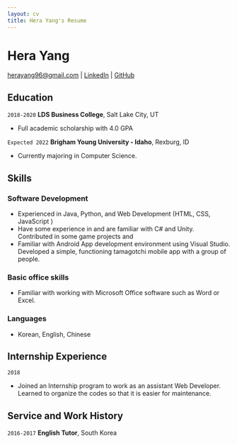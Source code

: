 ```yaml
---
layout: cv
title: Hera Yang's Resume
---
```

# Hera Yang


<div id="webaddress">
<a href="herayang96@gmail.com">herayang96@gmail.com</a>
| <a href="https://www.linkedin.com/groups/13537407/">LinkedIn</a>
| <a href="https://www.linkedin.com/in/hera-yang-3b7217217">GitHub</a>
</div>

<!-- https://www.monique.tech/the-art-of-markdown -->

## Education

`2018-2020`
__LDS Business College__, Salt Lake City, UT

- Full academic scholarship with 4.0 GPA

`Expected 2022`
__Brigham Young University - Idaho__, Rexburg, ID

- Currently majoring in Computer Science. 


## Skills

### Software Development 

- Experienced in Java, Python, and Web Development (HTML, CSS, JavaScript )
- Have some experience in and are familiar with C# and Unity. Contributed in some game projects and 
- Familiar with Android App development environment using Visual Studio. Developed a simple, functioning tamagotchi mobile app with a group of people.

### Basic office skills  

- Familiar with working with Microsoft Office software such as Word or Excel.  
  
### Languages 
- Korean, English, Chinese 

## Internship Experience 
`2018` 
- Joined an Internship program to work as an assistant Web Developer. Learned to organize the codes so that it is easier for maintenance.
## Service and Work History

`2016-2017`
__English Tutor__, South Korea



<!-- ### Footer

Last updated: May 2021 -->



